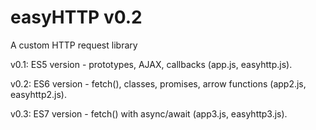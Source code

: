 # easyHTTP v0.2
A custom HTTP request library

v0.1: ES5 version - prototypes, AJAX, callbacks (app.js, easyhttp.js).

v0.2: ES6 version - fetch(), classes, promises, arrow functions (app2.js, easyhttp2.js).

v0.3: ES7 version - fetch() with async/await (app3.js, easyhttp3.js).
